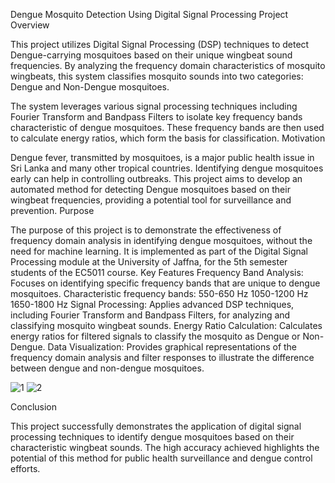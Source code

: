Dengue Mosquito Detection Using Digital Signal Processing
Project Overview

This project utilizes Digital Signal Processing (DSP) techniques to detect Dengue-carrying mosquitoes based on their unique wingbeat sound frequencies. By analyzing the frequency domain characteristics of mosquito wingbeats, this system classifies mosquito sounds into two categories: Dengue and Non-Dengue mosquitoes.

The system leverages various signal processing techniques including Fourier Transform and Bandpass Filters to isolate key frequency bands characteristic of dengue mosquitoes. These frequency bands are then used to calculate energy ratios, which form the basis for classification.
Motivation

Dengue fever, transmitted by mosquitoes, is a major public health issue in Sri Lanka and many other tropical countries. Identifying dengue mosquitoes early can help in controlling outbreaks. This project aims to develop an automated method for detecting Dengue mosquitoes based on their wingbeat frequencies, providing a potential tool for surveillance and prevention.
Purpose

The purpose of this project is to demonstrate the effectiveness of frequency domain analysis in identifying dengue mosquitoes, without the need for machine learning. It is implemented as part of the Digital Signal Processing module at the University of Jaffna, for the 5th semester students of the EC5011 course.
Key Features
Frequency Band Analysis: Focuses on identifying specific frequency bands that are unique to dengue mosquitoes.
        Characteristic frequency bands:
            550-650 Hz
            1050-1200 Hz
            1650-1800 Hz
    Signal Processing: Applies advanced DSP techniques, including Fourier Transform and Bandpass Filters, for analyzing and classifying mosquito wingbeat sounds.
    Energy Ratio Calculation: Calculates energy ratios for filtered signals to classify the mosquito as Dengue or Non-Dengue.
    Data Visualization: Provides graphical representations of the frequency domain analysis and filter responses to illustrate the difference between dengue and non-dengue mosquitoes.
    
![1](https://github.com/user-attachments/assets/6e74609f-8ab4-4e63-8ddf-b2341889e4e5)
![2](https://github.com/user-attachments/assets/9640b3de-665a-4921-9b77-5a7f7709c074)

Conclusion

This project successfully demonstrates the application of digital signal processing techniques to identify dengue mosquitoes based on their characteristic wingbeat sounds. The high accuracy achieved highlights the potential of this method for public health surveillance and dengue control efforts.
